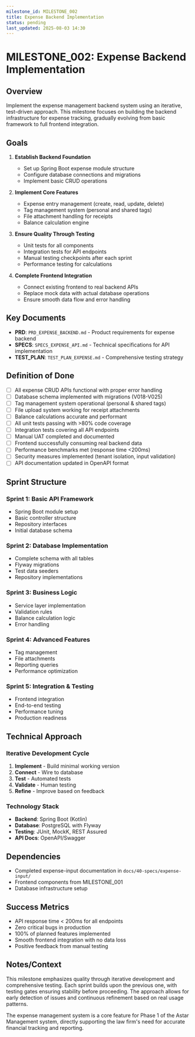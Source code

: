 ```yaml
---
milestone_id: MILESTONE_002
title: Expense Backend Implementation
status: pending
last_updated: 2025-08-03 14:30
---
```


# MILESTONE_002: Expense Backend Implementation

## Overview
Implement the expense management backend system using an iterative, test-driven approach. This milestone focuses on building the backend infrastructure for expense tracking, gradually evolving from basic framework to full frontend integration.

## Goals

1. **Establish Backend Foundation**
   - Set up Spring Boot expense module structure
   - Configure database connections and migrations
   - Implement basic CRUD operations

2. **Implement Core Features**
   - Expense entry management (create, read, update, delete)
   - Tag management system (personal and shared tags)
   - File attachment handling for receipts
   - Balance calculation engine

3. **Ensure Quality Through Testing**
   - Unit tests for all components
   - Integration tests for API endpoints
   - Manual testing checkpoints after each sprint
   - Performance testing for calculations

4. **Complete Frontend Integration**
   - Connect existing frontend to real backend APIs
   - Replace mock data with actual database operations
   - Ensure smooth data flow and error handling

## Key Documents

- **PRD**: `PRD_EXPENSE_BACKEND.md` - Product requirements for expense backend
- **SPECS**: `SPECS_EXPENSE_API.md` - Technical specifications for API implementation
- **TEST_PLAN**: `TEST_PLAN_EXPENSE.md` - Comprehensive testing strategy

## Definition of Done

- [ ] All expense CRUD APIs functional with proper error handling
- [ ] Database schema implemented with migrations (V018-V025)
- [ ] Tag management system operational (personal & shared tags)
- [ ] File upload system working for receipt attachments
- [ ] Balance calculations accurate and performant
- [ ] All unit tests passing with >80% code coverage
- [ ] Integration tests covering all API endpoints
- [ ] Manual UAT completed and documented
- [ ] Frontend successfully consuming real backend data
- [ ] Performance benchmarks met (response time <200ms)
- [ ] Security measures implemented (tenant isolation, input validation)
- [ ] API documentation updated in OpenAPI format

## Sprint Structure

### Sprint 1: Basic API Framework
- Spring Boot module setup
- Basic controller structure
- Repository interfaces
- Initial database schema

### Sprint 2: Database Implementation
- Complete schema with all tables
- Flyway migrations
- Test data seeders
- Repository implementations

### Sprint 3: Business Logic
- Service layer implementation
- Validation rules
- Balance calculation logic
- Error handling

### Sprint 4: Advanced Features
- Tag management
- File attachments
- Reporting queries
- Performance optimization

### Sprint 5: Integration & Testing
- Frontend integration
- End-to-end testing
- Performance tuning
- Production readiness

## Technical Approach

### Iterative Development Cycle
1. **Implement** - Build minimal working version
2. **Connect** - Wire to database
3. **Test** - Automated tests
4. **Validate** - Human testing
5. **Refine** - Improve based on feedback

### Technology Stack
- **Backend**: Spring Boot (Kotlin)
- **Database**: PostgreSQL with Flyway
- **Testing**: JUnit, MockK, REST Assured
- **API Docs**: OpenAPI/Swagger

## Dependencies

- Completed expense-input documentation in `docs/40-specs/expense-input/`
- Frontend components from MILESTONE_001
- Database infrastructure setup

## Success Metrics

- API response time < 200ms for all endpoints
- Zero critical bugs in production
- 100% of planned features implemented
- Smooth frontend integration with no data loss
- Positive feedback from manual testing

## Notes/Context

This milestone emphasizes quality through iterative development and comprehensive testing. Each sprint builds upon the previous one, with testing gates ensuring stability before proceeding. The approach allows for early detection of issues and continuous refinement based on real usage patterns.

The expense management system is a core feature for Phase 1 of the Astar Management system, directly supporting the law firm's need for accurate financial tracking and reporting.
